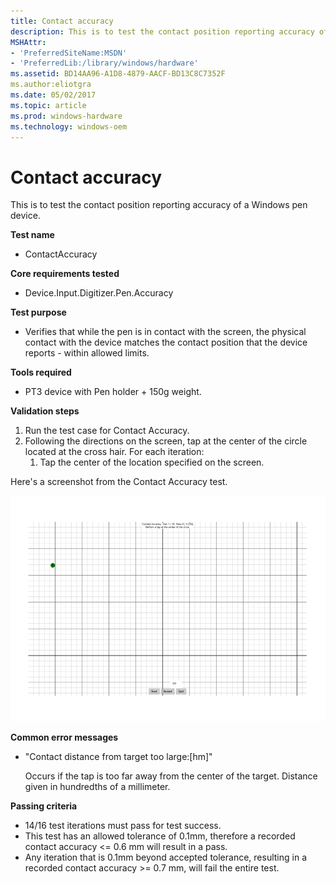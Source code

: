 ```yaml
---
title: Contact accuracy
description: This is to test the contact position reporting accuracy of a Windows pen device.
MSHAttr:
- 'PreferredSiteName:MSDN'
- 'PreferredLib:/library/windows/hardware'
ms.assetid: BD14AA96-A1D8-4879-AACF-BD13C8C7352F
ms.author:eliotgra
ms.date: 05/02/2017
ms.topic: article
ms.prod: windows-hardware
ms.technology: windows-oem
---
```


# Contact accuracy


This is to test the contact position reporting accuracy of a Windows pen device.

**Test name**

-   ContactAccuracy

**Core requirements tested**

-   Device.Input.Digitizer.Pen.Accuracy

**Test purpose**

-   Verifies that while the pen is in contact with the screen, the physical contact with the device matches the contact position that the device reports - within allowed limits.

**Tools required**

-   PT3 device with Pen holder + 150g weight.

**Validation steps**

1. Run the test case for Contact Accuracy.
2. Following the directions on the screen, tap at the center of the circle located at the cross hair. For each iteration:
   1. Tap the center of the location specified on the screen.

Here's a screenshot from the Contact Accuracy test.

![screenshot from the contact accuracy test for a windows pen device.](../images/pen-test-contaccuracy.png)

**Common error messages**

-   "Contact distance from target too large:\[hm\]"
    
    Occurs if the tap is too far away from the center of the target. Distance given in hundredths of a millimeter.

**Passing criteria**

-   14/16 test iterations must pass for test success.
-   This test has an allowed tolerance of 0.1mm, therefore a recorded contact accuracy &lt;= 0.6 mm will result in a pass.
-   Any iteration that is 0.1mm beyond accepted tolerance, resulting in a recorded contact accuracy &gt;= 0.7 mm, will fail the entire test.

